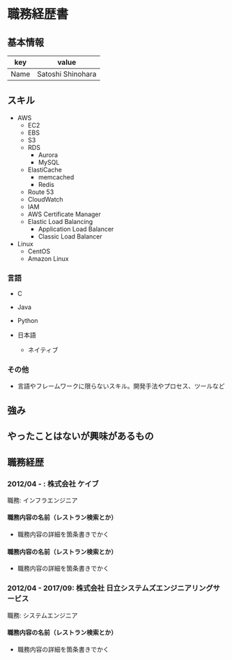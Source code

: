 # 職務経歴書

## 基本情報

|key|value|
|---|-----|
|Name|Satoshi Shinohara|

## スキル

- AWS
  - EC2
  - EBS
  - S3
  - RDS
    - Aurora
    - MySQL
  - ElastiCache
    - memcached
    - Redis
  - Route 53
  - CloudWatch
  - IAM
  - AWS Certificate Manager
  - Elastic Load Balancing
    - Application Load Balancer
    - Classic Load Balancer
- Linux
  - CentOS
  - Amazon Linux

### 言語

- C
- Java
- Python

- 日本語
  - ネイティブ

### その他

- 言語やフレームワークに限らないスキル。開発手法やプロセス、ツールなど

## 強み

## やったことはないが興味があるもの

## 職務経歴

### 2012/04 - : 株式会社 ケイブ

職務: インフラエンジニア

#### 職務内容の名前（レストラン検索とか）

- 職務内容の詳細を箇条書きでかく

#### 職務内容の名前（レストラン検索とか）

- 職務内容の詳細を箇条書きでかく

### 2012/04 - 2017/09: 株式会社 日立システムズエンジニアリングサービス

職務: システムエンジニア

#### 職務内容の名前（レストラン検索とか）

- 職務内容の詳細を箇条書きでかく
